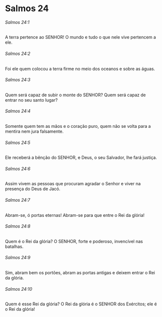# Salmos 24

###### Salmos 24:1

A terra pertence ao SENHOR! O mundo e tudo o que nele vive pertencem a ele.

###### Salmos 24:2

Foi ele quem colocou a terra firme no meio dos oceanos e sobre as águas.

###### Salmos 24:3

Quem será capaz de subir o monte do SENHOR? Quem será capaz de entrar no seu santo lugar?

###### Salmos 24:4

Somente quem tem as mãos e o coração puro, quem não se volta para a mentira nem jura falsamente.

###### Salmos 24:5

Ele receberá a bênção do SENHOR, e Deus, o seu Salvador, lhe fará justiça.

###### Salmos 24:6

Assim vivem as pessoas que procuram agradar o Senhor e viver na presença do Deus de Jacó.

###### Salmos 24:7

Abram-se, ó portas eternas! Abram-se para que entre o Rei da glória!

###### Salmos 24:8

Quem é o Rei da glória? O SENHOR, forte e poderoso, invencível nas batalhas.

###### Salmos 24:9

Sim, abram bem os portões, abram as portas antigas e deixem entrar o Rei da glória.

###### Salmos 24:10

Quem é esse Rei da glória? O Rei da glória é o SENHOR dos Exércitos; ele é o Rei da glória!

